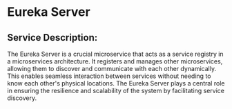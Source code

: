 # Eureka Server

## Service Description:
The Eureka Server is a crucial microservice that acts as a service registry in a microservices architecture. It registers and manages other microservices, allowing them to discover and communicate with each other dynamically. This enables seamless interaction between services without needing to know each other's physical locations. The Eureka Server plays a central role in ensuring the resilience and scalability of the system by facilitating service discovery.